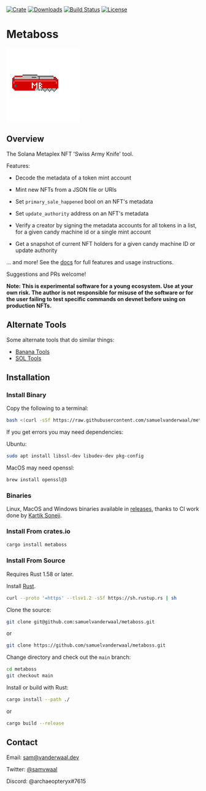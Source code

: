 [![Crate](https://img.shields.io/crates/v/metaboss)](https://crates.io/crates/metaboss)
[![Downloads](https://img.shields.io/crates/d/metaboss)](https://crates.io/crates/metaboss)
[![Build Status](https://img.shields.io/github/actions/workflow/status/samuelvanderwaal/metaboss/ci.yml?branch=main)](https://github.com/samuelvanderwaal/metaboss/actions)
[![License](https://img.shields.io/crates/l/metaboss)](https://github.com/samuelvanderwaal/metaboss/blob/main/LICENSE)

# Metaboss

![metaboss logo](mb_logo.gif?raw=true)

## Overview

The Solana Metaplex NFT 'Swiss Army Knife' tool.

Features:

- Decode the metadata of a token mint account

- Mint new NFTs from a JSON file or URIs

- Set `primary_sale_happened` bool on an NFT's metadata

- Set `update_authority` address on an NFT's metadata

- Verify a creator by signing the metadata accounts for all tokens in a list, for a given candy
  machine id or a single mint account

- Get a snapshot of current NFT holders for a given candy machine ID or update authority

... and more! See the [docs](https://metaboss.dev) for full features and usage instructions.

Suggestions and PRs welcome!

**Note: This is experimental software for a young ecosystem. Use at your own risk. The author is not
responsible for misuse of the software or for the user failing to test specific commands on devnet
before using on production NFTs.**

## Alternate Tools

Some alternate tools that do similar things:

- [Banana Tools](https://tools.0xbanana.com/)
- [SOL Tools](https://sol-tools.tonyboyle.io/nft-tools/create-nft)

## Installation

### Install Binary

Copy the following to a terminal:

```bash
bash <(curl -sSf https://raw.githubusercontent.com/samuelvanderwaal/metaboss/main/scripts/install.sh)
```

If you get errors you may need dependencies:

Ubuntu:

```bash
sudo apt install libssl-dev libudev-dev pkg-config
```

MacOS may need openssl:

```bash
brew install openssl@3
```

### Binaries

Linux, MacOS and Windows binaries available in
[releases](https://github.com/samuelvanderwaal/metaboss/releases), thanks to CI work done by
[Kartik Soneji](https://github.com/KartikSoneji).

### Install From crates.io

```bash
cargo install metaboss
```

### Install From Source

Requires Rust 1.58 or later.

Install [Rust](https://www.rust-lang.org/tools/install).

```bash
curl --proto '=https' --tlsv1.2 -sSf https://sh.rustup.rs | sh
```

Clone the source:

```bash
git clone git@github.com:samuelvanderwaal/metaboss.git
```

or

```bash
git clone https://github.com/samuelvanderwaal/metaboss.git
```

Change directory and check out the `main` branch:

```bash
cd metaboss
git checkout main
```

Install or build with Rust:

```bash
cargo install --path ./
```

or

```bash
cargo build --release
```

## Contact

Email: sam@vanderwaal.dev

Twitter: [@samvwaal](https://twitter.com/samvwaal)

Discord: @archaeopteryx#7615
